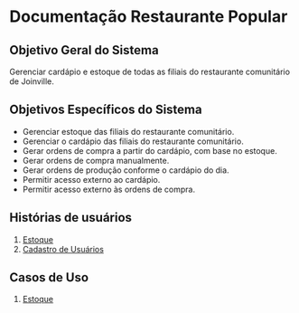 # Documentação Restaurante Popular

## Objetivo Geral do Sistema

Gerenciar  cardápio e estoque de todas as filiais do restaurante comunitário de Joinville.

## Objetivos Específicos do Sistema

- Gerenciar estoque das filiais do restaurante comunitário.
- Gerenciar o cardápio das filiais do restaurante comunitário.
- Gerar ordens de compra a partir do cardápio, com base no estoque.
- Gerar ordens de compra manualmente.
- Gerar ordens de produção conforme o cardápio do dia. 
- Permitir acesso externo ao cardápio.
- Permitir acesso externo às ordens de compra.

## Histórias de usuários

1. [Estoque](historias-de-usuarios/estoque.md)
2. [Cadastro de Usuários](historias-de-usuarios/cadastro-usuarios.md)

## Casos de Uso

1. [Estoque](casos-de-uso/estoque.md)
